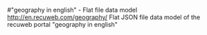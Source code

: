 #"geography in english" - Flat file data model
http://en.recuweb.com/geography/
Flat JSON file data model of the recuweb portal "geography in english"
